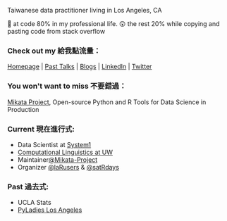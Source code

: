 Taiwanese data practitioner living in Los Angeles, CA

🥺 at code 80% in my professional life. 😲 the rest 20% while copying and pasting code from stack overflow

### Check out my 給我點流量：

[Homepage](https://amy17519.me) | [Past Talks](https://amy17519.me/talk/) | [Blogs](https://amy17519.me/post/) | [LinkedIn](https://www.linkedin.com/in/amy17519) | [Twitter](https://www.twitter.com/amy17519)

### You won't want to miss 不要錯過：

[Mikata Project](https://mikata.dev), Open-source Python and R Tools for Data Science in Production

### Current 現在進行式:

- Data Scientist at [System1](https://system1.com)
- [Computational Linguistics at UW](https://www.compling.uw.edu)
- Maintainer[@Mikata-Project](https://github.com/Mikata-Project)
- Organizer [@laRusers](https://github.com/laRusers) & [@satRdays](https://github.com/satRdays)

### Past 過去式:

- UCLA Stats
- [PyLadies Los Angeles](https://www.meetup.com/Pyladies-LA/)
